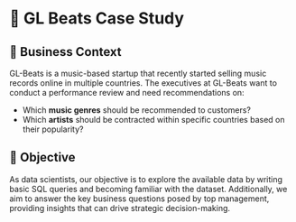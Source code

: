 # 🎵 GL Beats Case Study


## 📌 Business Context
GL-Beats is a music-based startup that recently started selling music records online in multiple countries. The executives at GL-Beats want to conduct a performance review and need recommendations on:  

- Which **music genres** should be recommended to customers?  
- Which **artists** should be contracted within specific countries based on their popularity?  


## 🎯 Objective
As data scientists, our objective is to explore the available data by writing basic SQL queries and becoming familiar with the dataset. Additionally, we aim to answer the key business questions posed by top management, providing insights that can drive strategic decision-making. 
